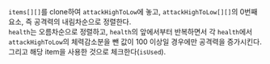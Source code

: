 `items[][]`를 clone하여 `attackHighToLow`에 놓고, `attackHighToLow[][]`의 0번째 요소, 
즉 공격력의 내림차순으로 정렬한다.  
`health`는 오름차순으로 정렬하고, `health`의 앞에서부터 반복하면서 각 `health`에서
`attackHighToLow`의 체력감소분을 뺀 값이 100 이상일 경우에만 공격력을 증가시킨다. 
그리고 해당 item을 사용한 것으로 체크한다(`isUsed`).